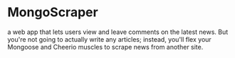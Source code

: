 # MongoScraper

a web app that lets users view and leave comments on the latest news. But you're not going to actually write any articles; instead, you'll flex your Mongoose and Cheerio muscles to scrape news from another site.
